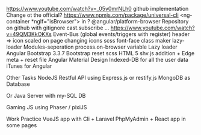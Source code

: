 https://www.youtube.com/watch?v=_05v0mrNLh0
github implementation
Change ot the official? https://www.npmjs.com/package/universal-cli
<ng-container *ngIf="isBrowser">  in ? @angular/platform-browser
Repository on github with gitignore
cast.subscribe ... https://www.youtube.com/watch?v=49QM3KkOKXs
	Event-Bus (global events/triggers with register)
		header => icon scaled on page changing
icons scss font-face class maker
lazy-loader
Modules-seperation
process.on-browser variable
Lazy loader
Angular Bootstrap 3.3.7
Bootstrap reset scss
HTML 5 shv.js addition + Edge meta + reset file
Angular Material Design
Indexed-DB for all the user data
iTunes for Angular


Other Tasks
NodeJS Restful API using Express.js or restify.js
MongoDB as Database

Or Java Server with my-SQL DB

Gaming JS
using Phaser / pixiJS

Work Practice
VueJS app with Cli + Laravel PhpMyAdmin + React app in some pages

